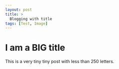 ```yaml
---
layout: post
title: >
  Blogging with title
tags: [Test, Image]
---
```


# I am a BIG title

This is a very tiny tiny post with less than 250 letters.
